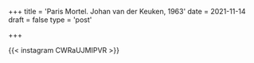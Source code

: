 +++
title = 'Paris Mortel. Johan van der Keuken, 1963'
date = 2021-11-14
draft = false
type = 'post'

+++

{{< instagram CWRaUJMIPVR >}}

